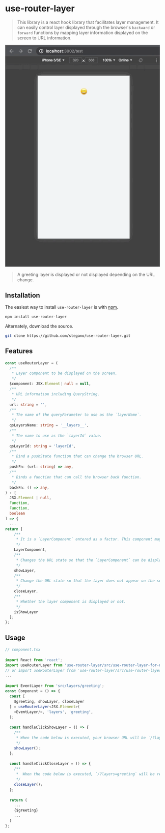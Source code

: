 # use-router-layer
> This library is a react hook library that facilitates layer management. It can easily control layer displayed through the browser's `backward` or `forward` functions by mapping layer information displayed on the screen to URL information.

![Example](samples/screenshot.gif)
> A greeting layer is displayed or not displayed depending on the URL change.

## Installation

The easiest way to install `use-router-layer` is with [npm](https://www.npmjs.com/package/use-router-layer).

```bash
npm install use-router-layer
```

Alternately, download the source.

```bash
git clone https://github.com/stegano/use-router-layer.git
```

## Features
```ts
const useRouterLayer = (
  /**
   * Layer component to be displayed on the screen.
   */
  $component: JSX.Element| null = null,
  /**
   * URL information including QueryString.
   */
  url: string = '',
  /**
   * The name of the queryParameter to use as the `layerName`.
   */
  qsLayersName: string = '__layers__',
  /**
   * The name to use as the `layerId` value.
   */
  qsLayerId: string = 'layerId',
  /**
   * Bind a pushState function that can change the browser URL.
   */
  pushFn: (url: string) => any,
  /**
   * Binds a function that can call the browser back function.
   */
  backFn: () => any,
) : [
  JSX.Element | null,
  Function,
  Function,
  boolean
] => {
  ...
return [
    /**
     * It is a `LayerComponent` entered as a factor. This component may or may not be displayed depending on the URL state.
     */
    LayerComponent, 
    /**
     * Changes the URL state so that the `LayerComponent` can be displayed on the screen.
     */
    showLayer, 
    /**
     * Change the URL state so that the layer does not appear on the screen.
     */
    closeLayer, 
    /**
     * Whether the layer component is displayed or not.
     */
    isShowLayer
  ];
};
```

## Usage
```ts
// component.tsx

import React from 'react';
import useRouterLayer from 'use-router-layer/src/use-router-layer-for-nextjs'
// or import useRouterLayer from 'use-router-layer/src/use-router-layer-for-react';
...

import EventLayer from 'src/layers/greeting';
const Component = () => {
  const [
    $greeting, showLayer, closeLayer
  ] = useRouterLayer<JSX.Element>(
    <EventLayer/>, 'layers', 'greeting',
  );

  const handleClickShowLayer = () => {
    /**
     * When the code below is executed, your browser URL will be `/?layers=greeting` and the `GreetingLayer` component displayed.
     */
    showLayer();
  };

  const handleClickCloseLayer = () => {
    /**
     *  When the code below is executed, `/?layers=greeting` will be removed from your browser URL, and `GreetingLayer` component will not be displayed.
     */
    closeLayer();
  };

  return (
    ...
    {$greeting}
    ...
  )
};
```
